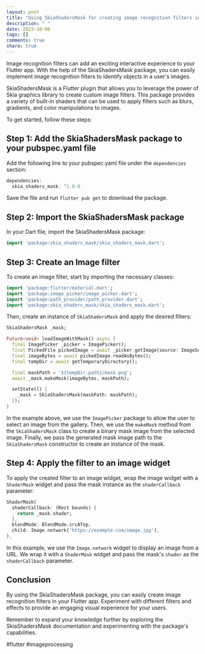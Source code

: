 ```yaml
---
layout: post
title: "Using SkiaShadersMask for creating image recognition filters in Flutter"
description: " "
date: 2023-10-06
tags: []
comments: true
share: true
---
```


Image recognition filters can add an exciting interactive experience to your Flutter app. With the help of the SkiaShadersMask package, you can easily implement image recognition filters to identify objects in a user's images.

SkiaShadersMask is a Flutter plugin that allows you to leverage the power of Skia graphics library to create custom image filters. This package provides a variety of built-in shaders that can be used to apply filters such as blurs, gradients, and color manipulations to images.

To get started, follow these steps:

## Step 1: Add the SkiaShadersMask package to your pubspec.yaml file

Add the following line to your pubspec.yaml file under the `dependencies` section:

```dart
dependencies:
  skia_shaders_mask: ^1.0.0
```

Save the file and run `flutter pub get` to download the package.

## Step 2: Import the SkiaShadersMask package

In your Dart file, import the SkiaShadersMask package:

```dart
import 'package:skia_shaders_mask/skia_shaders_mask.dart';
```

## Step 3: Create an Image filter

To create an image filter, start by importing the necessary classes:

```dart
import 'package:flutter/material.dart';
import 'package:image_picker/image_picker.dart';
import 'package:path_provider/path_provider.dart';
import 'package:skia_shaders_mask/skia_shaders_mask.dart';
```

Then, create an instance of `SkiaShadersMask` and apply the desired filters:

```dart
SkiaShadersMask _mask;

Future<void> loadImageWithMask() async {
  final ImagePicker _picker = ImagePicker();
  final PickedFile pickedImage = await _picker.getImage(source: ImageSource.gallery);
  final imageBytes = await pickedImage.readAsBytes();
  final tempDir = await getTemporaryDirectory();

  final maskPath = '${tempDir.path}/mask.png';
  await _mask.makeMask(imageBytes, maskPath);

  setState(() {
    _mask = SkiaShadersMask(maskPath: maskPath);
  });
}
```

In the example above, we use the `ImagePicker` package to allow the user to select an image from the gallery. Then, we use the `makeMask` method from the `SkiaShadersMask` class to create a binary mask image from the selected image. Finally, we pass the generated mask image path to the `SkiaShadersMask` constructor to create an instance of the mask.

## Step 4: Apply the filter to an image widget

To apply the created filter to an image widget, wrap the image widget with a `ShaderMask` widget and pass the mask instance as the `shaderCallback` parameter:

```dart
ShaderMask(
  shaderCallback: (Rect bounds) {
    return _mask.shader;
  },
  blendMode: BlendMode.srcATop,
  child: Image.network('https://example.com/image.jpg'),
),
```

In this example, we use the `Image.network` widget to display an image from a URL. We wrap it with a `ShaderMask` widget and pass the mask's `shader` as the `shaderCallback` parameter.

## Conclusion

By using the SkiaShadersMask package, you can easily create image recognition filters in your Flutter app. Experiment with different filters and effects to provide an engaging visual experience for your users.

Remember to expand your knowledge further by exploring the SkiaShadersMask documentation and experimenting with the package's capabilities.

#flutter #imageprocessing